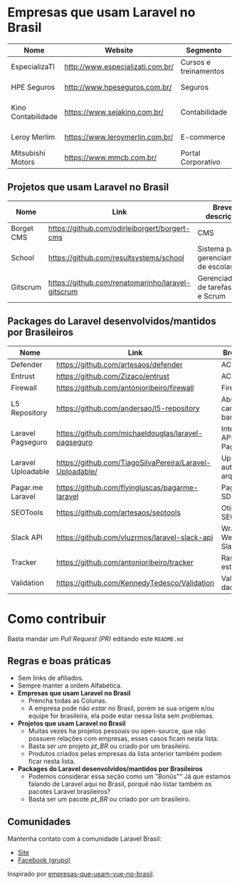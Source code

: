 # Empresas que usam Laravel no Brasil


Nome | Website  | Segmento | Cidade
------------ | ------- |  ------------ |-------
EspecializaTI | http://www.especializati.com.br/ | Cursos e treinamentos | Catalão-GO
HPE Seguros | http://www.hpeseguros.com.br/ | Seguros | Catalão-GO
Kino Contabilidade | https://www.sejakino.com.br/ | Contabilidade | Belo Horizonte-MG
Leroy Merlim | https://www.leroymerlin.com.br/ | E-commerce | São Paulo-SP
Mitsubishi Motors | https://www.mmcb.com.br/ | Portal Corporativo | Catalão-GO

## Projetos que usam Laravel no Brasil

Nome | Link | Breve descrição
------------ | ------- | ------------
Borget CMS | https://github.com/odirleiborgert/borgert-cms | CMS
School | https://github.com/resultsystems/school | Sistema para gerenciamento de escolas
Gitscrum | https://github.com/renatomarinho/laravel-gitscrum | Gerenciador de tarefas Git e Scrum

## Packages do Laravel desenvolvidos/mantidos por Brasileiros

Nome | Link | Breve descrição
------------ | ------- | ------------
Defender | https://github.com/artesaos/defender | ACL
Entrust | https://github.com/Zizaco/entrust | ACL
Firewall | https://github.com/antonioribeiro/firewall | Firewall
L5 Repository | https://github.com/andersao/l5-repository | Abstração da camada de banco de dados
Laravel Pagseguro | https://github.com/michaeldouglas/laravel-pagseguro | Integração com API do PagSeguro
Laravel Uploadable | https://github.com/TiagoSilvaPereira/Laravel-Uploadable/ | Upload automático de arquivos/imagens
Pagar.me Laravel | https://github.com/flyingluscas/pagarme-laravel | Pagar.me Laravel SDK
SEOTools | https://github.com/artesaos/seotools | Otimização de SEO
Slack API | https://github.com/vluzrmos/laravel-slack-api | Wrapper para API Web do Slack.com
Tracker | https://github.com/antonioribeiro/tracker | Rastreador de estatísticas
Validation | https://github.com/KennedyTedesco/Validation | Validação de dados


# Como contribuir

Basta mandar um *Pull Request (PR)* editando este `README.md`

## Regras e boas práticas
- Sem links de afiliados.
- Sempre manter a ordem Alfabética.
- **Empresas que usam Laravel no Brasil**
  - Prencha todas as Colunas.
  - A empresa pode não *estar* no Brasil, porém se sua origem e/ou equipe for brasileira, ela pode estar nessa lista sem problemas.
- **Projetos que usam Laravel no Brasil**
  - Muitas vezes ha projetos pessoais ou open-source, que não possuem relações com empresas, esses casos ficam nesta lista.
  - Basta ser um projeto *pt_BR* ou criado por um brasileiro.
  - Produtos criados pelas empresas da lista anterior também podem ficar nesta lista.
- **Packages do Laravel desenvolvidos/mantidos por Brasileiros**
  - Podemos considerar essa seção como um "Bonûs"" Já que estamos falando de Laravel aqui no Brasil, porquê não listar também os pacotes Laravel brasileiros?
  - Basta ser um pacote *pt_BR* ou criado por um brasileiro.

## Comunidades
Mantenha contato com a comunidade Laravel Brasil:

- [Site](http://www.laravel.com.br)
- [Facebook (grupo)](https://www.facebook.com/groups/laravelbrasil/)


Inspirado por [empresas-que-usam-vue-no-brasil][link-vuejs-br].

[link-vuejs-br]: https://github.com/vuejs-br/empresas-que-usam-vue-no-brasil

